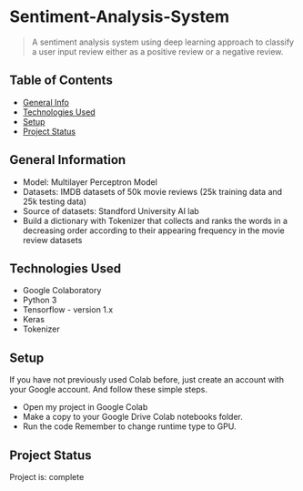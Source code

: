 # Sentiment-Analysis-System
> A sentiment analysis system using deep learning approach to classify a user input review either as a positive review or a negative review.


## Table of Contents
* [General Info](#general-information)
* [Technologies Used](#technologies-used)
* [Setup](#setup)
* [Project Status](#project-status)


## General Information
- Model: Multilayer Perceptron Model
- Datasets: IMDB datasets of 50k movie reviews (25k training data and 25k testing data) 
- Source of datasets: Standford University AI lab
- Build a dictionary with Tokenizer that collects and ranks the words in a decreasing order according to their appearing frequency in the movie review datasets


## Technologies Used
- Google Colaboratory
- Python 3
- Tensorflow - version 1.x
- Keras
- Tokenizer


## Setup
If you have not previously used Colab before, just create an account with your Google account. And follow these simple steps.
- Open my project in Google Colab
- Make a copy to your Google Drive Colab notebooks folder. 
- Run the code
Remember to change runtime type to GPU.


## Project Status
Project is: complete 
